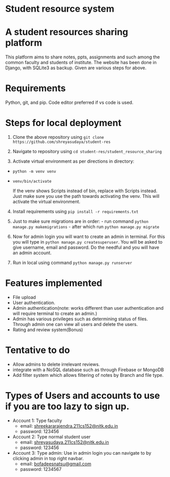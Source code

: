 # Student resource system

# A student resources sharing platform

This platform aims to share notes, ppts, assignments and such among the common faculty and students of institute. The website has been done in Django, with SQLite3 as backup.
Given are various steps for above.

# Requirements
Python, git, and pip.
Code editor preferred if vs code is used.

# Steps for local deployment

1. Clone the above repository using ```git clone https://github.com/shreyasudaya/student-res```

2. Navigate to repository using ```cd student-res/student_resource_sharing```

3. Activate virtual environment as per directions in directory:
  - ```python -m venv venv``` 
  - ```venv/bin/activate```

    If the venv shows Scripts instead of bin, replace with Scripts instead. Just make sure you use the path towards activating the venv.
    This will activate the virtual environment. 

4. Install requirements using ```pip install -r requirements.txt``` 

5. Just to make sure migrations are in order:
        - run command ```python manage.py makemigrations```
        - after which run ```python manage.py migrate```

6. Now for admin login you will want to create an admin in terminal. For this you will type in ```python manage.py createsuperuser```. You will be asked to give username, email and password. Do the needful and you will have an admin account.

7. Run in local using command ```python manage.py runserver```

# Features implemented

- File upload
- User authentication.
- Admin authentication(note: works different than user authentication and will require terminal to create an admin.)
- Admin has various privileges such as determining status of files. Through admin one can view all users and delete the users.
- Rating and review system(Bonus)
# Tentative to do

- Allow admins to delete irrelevant reviews.
- integrate with a NoSQL database such as through Firebase or MongoDB
- Add filter system which allows filtering of notes by Branch and file type.

# Types of Users and accounts to use if you are too lazy to sign up.
- Account 1: Type faculty
  * email: shreekararajendra.211cs152@nitk.edu.in
  * password: 123456
- Account 2: Type normal student user
  * email: shreyasudaya.211cs152@nitk.edu.in
  * password: 123456
- Account 3: Type admin: Use in admin login you can navigate to by clicking admin in top right navbar.
  * email: bofadeesnatsu@gmail.com
  * password: 1234567
